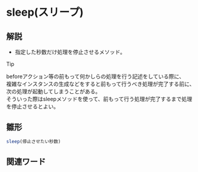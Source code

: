 # sleep(スリープ)  
## 解説  
* 指定した秒数だけ処理を停止させるメソッド。    
>[!TIP]
>beforeアクション等の前もって何かしらの処理を行う記述をしている際に、  
>複雑なインスタンスの生成などをすると前もって行うべき処理が完了する前に、
>次の処理が起動してしまうことがある。  
>そういった際はsleepメソッドを使って、前もって行う処理が完了するまで処理を停止させるとよい。
  
## 雛形   
```ruby
sleep(停止させたい秒数)
```
## 関連ワード  

